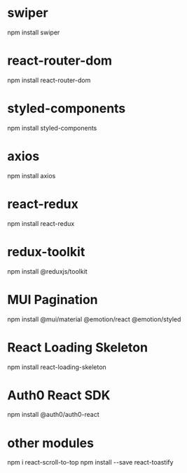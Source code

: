 # swiper

npm install swiper

# react-router-dom

npm install react-router-dom

# styled-components

npm install styled-components

# axios

npm install axios

# react-redux

npm install react-redux

# redux-toolkit

npm install @reduxjs/toolkit

# MUI Pagination

npm install @mui/material @emotion/react @emotion/styled

# React Loading Skeleton

npm install react-loading-skeleton

# Auth0 React SDK

npm install @auth0/auth0-react

# other modules

npm i react-scroll-to-top
npm install --save react-toastify
